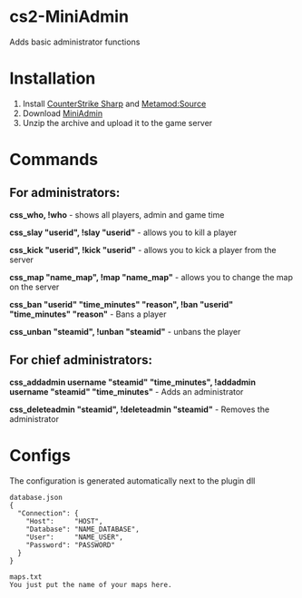 # cs2-MiniAdmin
Adds basic administrator functions

# Installation
1. Install [CounterStrike Sharp](https://github.com/roflmuffin/CounterStrikeSharp) and [Metamod:Source](https://www.sourcemm.net/downloads.php/?branch=master)
3. Download [MiniAdmin](https://github.com/partiusfabaa/cs2-MiniAdmin/releases/tag/v1.0.0)
4. Unzip the archive and upload it to the game server

# Commands
## For administrators:
**css_who, !who** - shows all players, admin and game time

**css_slay "userid", !slay "userid"** - allows you to kill a player

**css_kick "userid", !kick "userid"** - allows you to kick a player from the server

**css_map "name_map", !map "name_map"** - allows you to change the map on the server

**css_ban "userid" "time_minutes" "reason", !ban "userid" "time_minutes" "reason"** - Bans a player

**css_unban "steamid", !unban "steamid"** - unbans the player

## For chief administrators:
**css_addadmin username "steamid" "time_minutes", !addadmin username "steamid" "time_minutes"** - Adds an administrator

**css_deleteadmin "steamid", !deleteadmin "steamid"** - Removes the administrator

# Configs
The configuration is generated automatically next to the plugin dll
```
database.json
{
  "Connection": {
    "Host": 	"HOST",
    "Database": "NAME_DATABASE",
    "User": 	"NAME_USER",
    "Password": "PASSWORD"
  }
}

maps.txt
You just put the name of your maps here.
```
